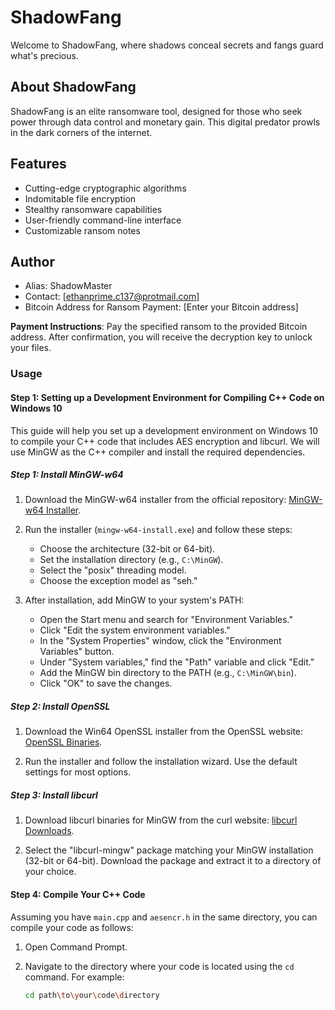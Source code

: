 # ShadowFang

Welcome to ShadowFang, where shadows conceal secrets and fangs guard what's precious.

## About ShadowFang

ShadowFang is an elite ransomware tool, designed for those who seek power through data control and monetary gain. This digital predator prowls in the dark corners of the internet.

## Features

- Cutting-edge cryptographic algorithms
- Indomitable file encryption
- Stealthy ransomware capabilities
- User-friendly command-line interface
- Customizable ransom notes

## Author

- Alias: ShadowMaster
- Contact: [ethanprime.c137@protmail.com]
- Bitcoin Address for Ransom Payment: [Enter your Bitcoin address]

**Payment Instructions**: Pay the specified ransom to the provided Bitcoin address. After confirmation, you will receive the decryption key to unlock your files.

### Usage

#### Step 1: Setting up a Development Environment for Compiling C++ Code on Windows 10

This guide will help you set up a development environment on Windows 10 to compile your C++ code that includes AES encryption and libcurl. We will use MinGW as the C++ compiler and install the required dependencies.

##### Step 1: Install MinGW-w64

1. Download the MinGW-w64 installer from the official repository: [MinGW-w64 Installer](https://sourceforge.net/projects/mingw-w64/).

2. Run the installer (`mingw-w64-install.exe`) and follow these steps:
   - Choose the architecture (32-bit or 64-bit).
   - Set the installation directory (e.g., `C:\MinGW`).
   - Select the "posix" threading model.
   - Choose the exception model as "seh."

3. After installation, add MinGW to your system's PATH:
   - Open the Start menu and search for "Environment Variables."
   - Click "Edit the system environment variables."
   - In the "System Properties" window, click the "Environment Variables" button.
   - Under "System variables," find the "Path" variable and click "Edit."
   - Add the MinGW bin directory to the PATH (e.g., `C:\MinGW\bin`).
   - Click "OK" to save the changes.

##### Step 2: Install OpenSSL

1. Download the Win64 OpenSSL installer from the OpenSSL website: [OpenSSL Binaries](https://slproweb.com/products/Win32OpenSSL.html).

2. Run the installer and follow the installation wizard. Use the default settings for most options.

##### Step 3: Install libcurl

1. Download libcurl binaries for MinGW from the curl website: [libcurl Downloads](https://curl.se/windows/).

2. Select the "libcurl-mingw" package matching your MinGW installation (32-bit or 64-bit). Download the package and extract it to a directory of your choice.

#### Step 4: Compile Your C++ Code

Assuming you have `main.cpp` and `aesencr.h` in the same directory, you can compile your code as follows:

1. Open Command Prompt.

2. Navigate to the directory where your code is located using the `cd` command. For example:

   ```bash
   cd path\to\your\code\directory
   
